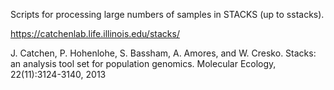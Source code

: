 Scripts for processing large numbers of samples in STACKS (up to sstacks). 

https://catchenlab.life.illinois.edu/stacks/

J. Catchen, P. Hohenlohe, S. Bassham, A. Amores, and W. Cresko. Stacks: an analysis tool set for population genomics. Molecular Ecology, 22(11):3124-3140, 2013
